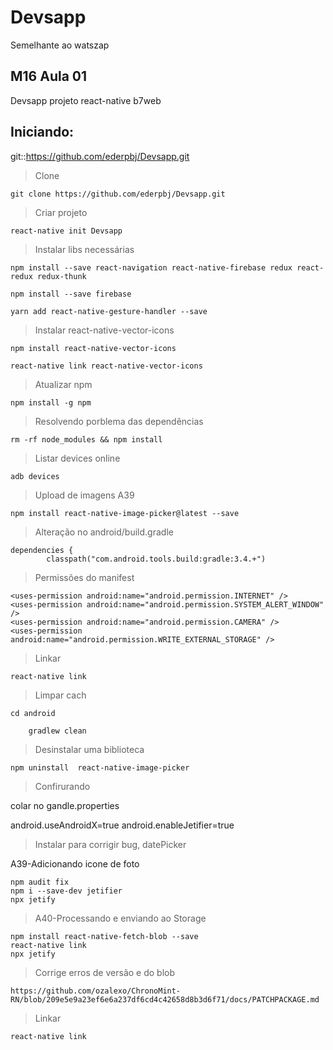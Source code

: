 # Devsapp
Semelhante ao watszap

## M16 Aula 01

Devsapp projeto react-native b7web

## Iniciando:

git::https://github.com/ederpbj/Devsapp.git

>Clone

    git clone https://github.com/ederpbj/Devsapp.git

>Criar projeto

    react-native init Devsapp

>Instalar libs necessárias

    npm install --save react-navigation react-native-firebase redux react-redux redux-thunk

    npm install --save firebase

    yarn add react-native-gesture-handler --save

>Instalar  react-native-vector-icons

    npm install react-native-vector-icons

    react-native link react-native-vector-icons

>Atualizar npm

    npm install -g npm

>Resolvendo porblema das dependências

    rm -rf node_modules && npm install

>Listar devices online

    adb devices

>Upload de imagens A39

    npm install react-native-image-picker@latest --save

>Alteração no android/build.gradle

    dependencies {
            classpath("com.android.tools.build:gradle:3.4.+")

>Permissões do manifest

    <uses-permission android:name="android.permission.INTERNET" />
    <uses-permission android:name="android.permission.SYSTEM_ALERT_WINDOW" />
    <uses-permission android:name="android.permission.CAMERA" />
    <uses-permission android:name="android.permission.WRITE_EXTERNAL_STORAGE" />

>Linkar

    react-native link

>Limpar cach

    cd android
    
        gradlew clean

>Desinstalar uma biblioteca

    npm uninstall  react-native-image-picker

>Confirurando

colar no gandle.properties

android.useAndroidX=true
android.enableJetifier=true

>Instalar para corrigir bug, datePicker

A39-Adicionando icone de foto

    npm audit fix
    npm i --save-dev jetifier
    npx jetify

>A40-Processando e enviando ao Storage

    npm install react-native-fetch-blob --save
    react-native link
    npx jetify

>Corrige erros de versão e do blob

    https://github.com/ozalexo/ChronoMint-RN/blob/209e5e9a23ef6e6a237df6cd4c42658d8b3d6f71/docs/PATCHPACKAGE.md

>Linkar

    react-native link